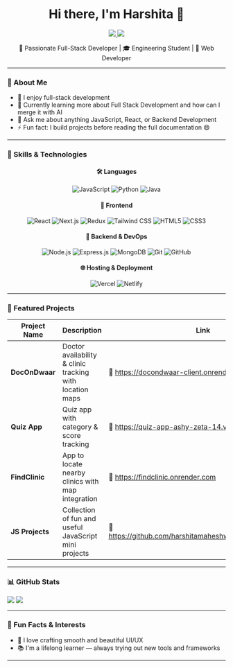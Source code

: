 <h1 align="center">Hi there, I'm Harshita 👋</h1>

<p align="center">
  <a href="https://www.linkedin.com/in/harshita-maheshwari-a0a654258" target="_blank">
    <img src="https://img.shields.io/badge/LinkedIn-%230077B5.svg?style=for-the-badge&logo=linkedin&logoColor=white" />
  </a>
  <a href="mailto:harshitamaheshwari762@gmail.com">
    <img src="https://img.shields.io/badge/Gmail-%23D14836.svg?style=for-the-badge&logo=gmail&logoColor=white" />
  </a>
</p>

<p align="center">
  🌟 Passionate Full-Stack Developer | 🎓 Engineering Student | 🤖 Web Developer
</p>

---

### 🧠 About Me

- 🎨 I enjoy full-stack development  
- 🌱 Currently learning more about Full Stack Development and how can I merge it with AI  
- 💬 Ask me about anything JavaScript, React, or Backend Development 
- ⚡ Fun fact: I build projects before reading the full documentation 😄  

---

### 🚀 Skills & Technologies

<div align="center">

#### 🛠 Languages
![JavaScript](https://img.shields.io/badge/-JavaScript-F7DF1E?style=flat&logo=javascript&logoColor=black)
![Python](https://img.shields.io/badge/-Python-3776AB?style=flat&logo=python&logoColor=white)
![Java](https://img.shields.io/badge/-Java-007396?style=flat&logo=java)

#### 🧰 Frontend
![React](https://img.shields.io/badge/-React-61DAFB?style=flat&logo=react&logoColor=black)
![Next.js](https://img.shields.io/badge/-Next.js-000000?style=flat&logo=next.js)
![Redux](https://img.shields.io/badge/-Redux-764ABC?style=flat&logo=redux&logoColor=white)
![Tailwind CSS](https://img.shields.io/badge/-Tailwind%20CSS-06B6D4?style=flat&logo=tailwind-css)
![HTML5](https://img.shields.io/badge/-HTML5-E34F26?style=flat&logo=html5&logoColor=white)
![CSS3](https://img.shields.io/badge/-CSS3-1572B6?style=flat&logo=css3)

#### 🔧 Backend & DevOps
![Node.js](https://img.shields.io/badge/-Node.js-339933?style=flat&logo=node.js&logoColor=white)
![Express.js](https://img.shields.io/badge/-Express.js-000000?style=flat&logo=express&logoColor=white)
![MongoDB](https://img.shields.io/badge/-MongoDB-47A248?style=flat&logo=mongodb&logoColor=white)
![Git](https://img.shields.io/badge/-Git-F05032?style=flat&logo=git&logoColor=white)
![GitHub](https://img.shields.io/badge/-GitHub-181717?style=flat&logo=github)

#### 🌐 Hosting & Deployment
![Vercel](https://img.shields.io/badge/-Vercel-000000?style=flat&logo=vercel)
![Netlify](https://img.shields.io/badge/-Netlify-00C7B7?style=flat&logo=netlify)

</div>

---

### 🌟 Featured Projects

| Project Name        | Description                                               | Link     |
|---------------------|-----------------------------------------------------------|----------|
| **DocOnDwaar**       | Doctor availability & clinic tracking with location maps | 🔗 https://docondwaar-client.onrender.com |
| **Quiz App**         | Quiz app with category & score tracking                  | 🔗 https://quiz-app-ashy-zeta-14.vercel.app/ |
| **FindClinic**       | App to locate nearby clinics with map integration        | 🔗 https://findclinic.onrender.com |
| **JS Projects**      | Collection of fun and useful JavaScript mini projects    | 🔗 https://github.com/harshitamaheshwari123/JSPROJECTS|

---

   ### 📊 GitHub Stats

<img src="https://github-readme-stats.vercel.app/api?username=harshitamaheshwari123&show_icons=true&count_private=true&theme=radical" />

<img src="https://github-readme-stats.vercel.app/api/top-langs/?username=harshitamaheshwari123&layout=compact&theme=radical" />


---

### 🎨 Fun Facts & Interests

- 🎨 I love crafting smooth and beautiful UI/UX
- 📚 I'm a lifelong learner — always trying out new tools and frameworks

---

